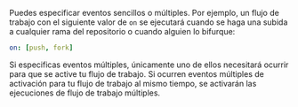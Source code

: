 Puedes especificar eventos sencillos o múltiples. Por ejemplo, un flujo de trabajo con el siguiente valor de `on` se ejecutará cuando se haga una subida a cualquier rama del repositorio o cuando alguien lo bifurque:

```yaml
on: [push, fork]
```

Si especificas eventos múltiples, únicamente uno de ellos necesitará ocurrir para que se active tu flujo de trabajo. Si ocurren eventos múltiples de activación para tu flujo de trabajo al mismo tiempo, se activarán las ejecuciones de flujo de trabajo múltiples.
